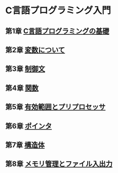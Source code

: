 # C言語プログラミング入門
## 第1章 [C言語プログラミングの基礎]()
## 第2章 [変数について]()
## 第3章 [制御文]()
## 第4章 [関数]()
## 第5章 [有効範囲とプリプロセッサ]()
## 第6章 [ポインタ]()
## 第7章 [構造体]()
## 第8章 [メモリ管理とファイル入出力]()
